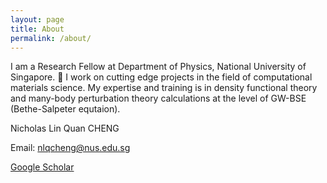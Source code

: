 ```yaml
---
layout: page
title: About
permalink: /about/
---
```


I am a Research Fellow at Department of Physics, National University of Singapore. :slightly_smiling_face: I work on cutting edge projects in the field of computational materials science. My expertise and training is in density functional theory and many-body perturbation theory calculations at the level of GW-BSE (Bethe-Salpeter equtaion).

Nicholas Lin Quan CHENG

Email: nlqcheng@nus.edu.sg

[Google Scholar][nic-google]

[nic-google]: https://scholar.google.com.sg/citations?user=pS58OpIAAAAJ&hl=en
